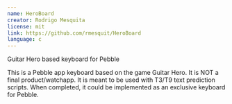 ```yaml
---
name: HeroBoard
creator: Rodrigo Mesquita
license: mit
link: https://github.com/rmesquit/HeroBoard
language: c
---
```

Guitar Hero based keyboard for Pebble

This is a Pebble app keyboard based on the game Guitar Hero. It is NOT a final product/watchapp. It is meant to be used with T3/T9 text prediction scripts. When completed, it could be implemented as an exclusive keyboard for Pebble.
